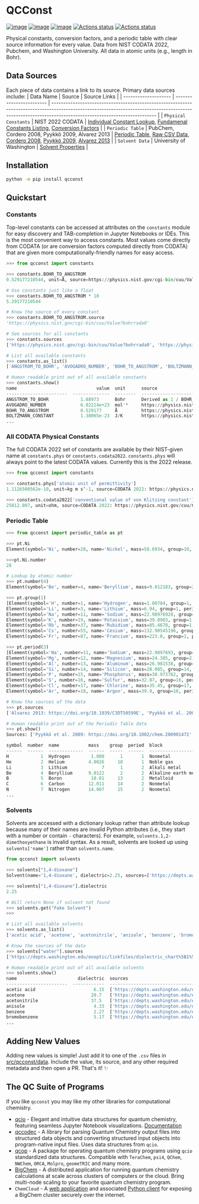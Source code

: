 # QCConst

[![image](https://img.shields.io/pypi/v/qcconst.svg)](https://pypi.python.org/pypi/qcconst)
[![image](https://img.shields.io/pypi/l/qcconst.svg)](https://pypi.python.org/pypi/qcconst)
[![image](https://img.shields.io/pypi/pyversions/qcconst.svg)](https://pypi.python.org/pypi/qcconst)
[![Actions status](https://github.com/coltonbh/qcconst/workflows/Tests/badge.svg)](https://github.com/coltonbh/qcconst/actions)
[![Actions status](https://github.com/coltonbh/qcconst/workflows/Basic%20Code%20Quality/badge.svg)](https://github.com/coltonbh/qcconst/actions)

Physical constants, conversion factors, and a periodic table with clear source information for every value. Data from NIST CODATA 2022, Pubchem, and Washington University. All data in atomic units (e.g., length in Bohr).

## Data Sources

Each piece of data contains a link to its source. Primary data sources include:
| Data Name | Source | Source Links |
| -------------------- | ------------------------ | -------------------------------------------------------------------------------------------------------------------------------------------------------------------------------------------------------- |
| `Physical Constants` | NIST 2022 CODATA | [Individual Constant Lookup](http://physics.nist.gov/constants), [Fundamenal Constants Listing](https://physics.nist.gov/cuu/Constants/Table/allascii.txt), [Conversion Factors](https://www.nist.gov/pml/special-publication-811/nist-guide-si-appendix-b-conversion-factors/nist-guide-si-appendix-b8) |
| `Periodic Table` | PubChem, Cordero 2008, Pyykkö 2009, Alvarez 2013 | [Periodic Table](https://pubchem.ncbi.nlm.nih.gov/periodic-table/), [Raw CSV Data](https://pubchem.ncbi.nlm.nih.gov/rest/pug/periodictable/CSV?response_type=save&response_basename=PubChemElements_all), [Cordero 2008](https://doi.org/10.1039/b801115j), [Pyykkö 2009](https://doi.org/10.1002/chem.200901472), [Alvarez 2013](https://doi.org/10.1039/C3DT50599E) |
| `Solvent Data` | University of Washington | [Solvent Properties](https://depts.washington.edu/eooptic/linkfiles/dielectric_chart%5B1%5D.pdf) |

## Installation

```sh
python -m pip install qcconst
```

## Quickstart

### Constants

Top-level constants can be accessed at attributes on the `constants` module for easy discovery and TAB-completion in Jupyter Notebooks or IDEs. This is the most convenient way to access constants. Most values come directly from CODATA (or are conversion factors computed directly from CODATA) that are given more computationally-friendly names for easy access.

```python
>>> from qcconst import constants

>>> constants.BOHR_TO_ANGSTROM
0.529177210544, unit=Å, source=https://physics.nist.gov/cgi-bin/cuu/Value?bohrrada0

# Use constants just like a float
>>> constants.BOHR_TO_ANGSTROM * 10
5.29177210544

# Know the source of every constant
>>> constants.BOHR_TO_ANGSTROM.source
'https://physics.nist.gov/cgi-bin/cuu/Value?bohrrada0'

# See sources for all constants
>>> constants.sources
['https://physics.nist.gov/cgi-bin/cuu/Value?bohrrada0', 'https://physics.nist.gov/cgi-bin/cuu/Value?hrj|search_for=hartree+to+joule', 'https://physics.nist.gov/cuu/Constants/Table/allascii.txt', 'https://www.nist.gov/pml/special-publication-811/nist-guide-si-appendix-b-conversion-factors/nist-guide-si-appendix-b8']

# List all available constants
>>> constants.as_list()
['ANGSTROM_TO_BOHR', 'AVOGADRO_NUMBER', 'BOHR_TO_ANGSTROM', 'BOLTZMANN_CONSTANT', 'HARTREE_TO_JOULE', 'HARTREE_TO_KCAL_PER_MOL', 'KCAL_TO_JOULE', ...]

# Human readable print out of all available constants
>>> constants.show()
name                              value  unit      source
-----------------------  --------------  --------  ---------------------------------------------------------
ANGSTROM_TO_BOHR            1.88973      Bohr      Derived as 1 / BOHR_TO_ANGSTROM
AVOGADRO_NUMBER             6.02214e+23  mol⁻¹     https://physics.nist.gov/cuu/Constants/Table/allascii.txt
BOHR_TO_ANGSTROM            0.529177     Å         https://physics.nist.gov/cgi-bin/cuu/Value?bohrrada0
BOLTZMANN_CONSTANT          1.38065e-23  J/K       https://physics.nist.gov/cuu/Constants/Table/allascii.txt
...
```

### All CODATA Physical Constants

The full CODATA 2022 set of constants are available by their NIST-given name at `constants.phys` or `constants.codata2022`. `constants.phys` will always point to the latest CODATA values. Currently this is the 2022 release.

```python
>>> from qcconst import constants

>>> constants.phys['atomic unit of permittivity']
1.1126500562e-10, unit=kg m s^-1, source=CODATA 2022: https://physics.nist.gov/cuu/Constants/Table/allascii.txt

>>> constants.codata2022['conventional value of von Klitzing constant']
25812.807, unit=ohm, source=CODATA 2022: https://physics.nist.gov/cuu/Constants/Table/allascii.txt
```

### Periodic Table

```python
>>> from qcconst import periodic_table as pt

>>> pt.Ni
Element(symbol='Ni', number=28, name='Nickel', mass=58.6934, group=10, period=4, block='d', electron_config='[Ar] 3d8 4s2')

>>>pt.Ni.number
28

# Lookup by atomic number
>>> pt.number(4)
Element(symbol='Be', number=4, name='Beryllium', mass=9.012183, group=2, period=2, block='Alkaline earth metal', electron_config='[He]2s2')

>>> pt.group(1)
[Element(symbol='H', number=1, name='Hydrogen', mass=1.00784, group=1, period=1, block='s', electron_config='1s1'),
Element(symbol='Li', number=3, name='Lithium', mass=6.94, group=1, period=2, block='s', electron_config='[He] 2s1'),
Element(symbol='Na', number=11, name='Sodium', mass=22.98976928, group=1, period=3, block='s', electron_config='[Ne] 3s1'),
Element(symbol='K', number=19, name='Potassium', mass=39.0983, group=1, period=4, block='s', electron_config='[Ar] 4s1'),
Element(symbol='Rb', number=37, name='Rubidium', mass=85.4678, group=1, period=5, block='s', electron_config='[Kr] 5s1'),
Element(symbol='Cs', number=55, name='Cesium', mass=132.90545196, group=1, period=6, block='s', electron_config='[Xe] 6s1'),
Element(symbol='Fr', number=87, name='Francium', mass=223.0, group=1, period=7, block='s', electron_config='[Rn] 7s1')]

>>> pt.period(3)
[Element(symbol='Na', number=11, name='Sodium', mass=22.9897693, group=1, period=3, block='Alkali metal', electron_config='[Ne]3s1'),
Element(symbol='Mg', number=12, name='Magnesium', mass=24.305, group=2, period=3, block='Alkaline earth metal', electron_config='[Ne]3s2'),
Element(symbol='Al', number=13, name='Aluminum', mass=26.981538, group=13, period=3, block='Post-transition metal', electron_config='[Ne]3s2 3p1'),
Element(symbol='Si', number=14, name='Silicon', mass=28.085, group=14, period=3, block='Metalloid', electron_config='[Ne]3s2 3p2'),
Element(symbol='P', number=15, name='Phosphorus', mass=30.973762, group=15, period=3, block='Nonmetal', electron_config='[Ne]3s2 3p3'),
Element(symbol='S', number=16, name='Sulfur', mass=32.07, group=16, period=3, block='Nonmetal', electron_config='[Ne]3s2 3p4'),
Element(symbol='Cl', number=17, name='Chlorine', mass=35.45, group=17, period=3, block='Halogen', electron_config='[Ne]3s2 3p5'),
Element(symbol='Ar', number=18, name='Argon', mass=39.9, group=18, period=3, block='Noble gas', electron_config='[Ne]3s2 3p6')]

# Know the sources of the data
>>> pt.sources
['Alvarez 2013: https://doi.org/10.1039/C3DT50599E', 'Pyykkö et al. 2009: https://doi.org/10.1002/chem.200901472', 'PubChem: https://pubchem.ncbi.nlm.nih.gov/periodic-table', 'Cordero et al. 2008: https://doi.org/10.1039/b801115j']

# Human readable print out of the Periodic Table data
>>> pt.show()
Sources: ['Pyykkö et al. 2009: https://doi.org/10.1002/chem.200901472', 'Cordero et al. 2008: https://doi.org/10.1039/b801115j', 'Alvarez 2013: https://doi.org/10.1039/C3DT50599E', 'PubChem: https://pubchem.ncbi.nlm.nih.gov/periodic-table']

symbol  number  name           mass    group  period  block                  electron_config                    electronegativity  atomic_radius  cov_radius  cov_radius_double  cov_radius_triple  vdw_radius
------  ------  -------------  ------  -----  ------  ---------------------  ---------------------------------  -----------------  -------------  ----------  -----------------  -----------------  ----------
H            1  Hydrogen        1.008      1       1  Nonmetal               1s1                                              2.2         2.2677     0.58582                                            2.2677
He           2  Helium         4.0026     18       1  Noble gas              1s2                                                          2.6456     0.52912                                            2.7023
Li           3  Lithium             7      1       2  Alkali metal           [He]2s1                                         0.98         3.4393      2.4188             2.3433                         4.0062
Be           4  Beryllium      9.0122      2       2  Alkaline earth metal   [He]2s2                                         1.57         2.8913      1.8141             1.7008             1.6063      3.7417
B            5  Boron           10.81     13       2  Metalloid              [He]2s2 2p1                                     2.04         3.6283      1.5874              1.474             1.3795      3.6094
C            6  Carbon         12.011     14       2  Nonmetal               [He]2s2 2p2                                     2.55         3.2125      1.4362             1.2661             1.1338      3.3448
N            7  Nitrogen       14.007     15       2  Nonmetal               [He] 2s2 2p3                                    3.04         2.9291      1.3417             1.1338             1.0205      3.1369
...
```

### Solvents

Solvents are accessed with a dictionary lookup rather than attribute lookup because many of their names are invalid Python attributes (i.e., they start with a number or contain `-` characters). For example, `solvents.1,2-dimethoxyethane` is invalid syntax. As a result, solvents are looked up using `solvents['name']` rather than `solvents.name`.

```python
from qcconst import solvents

>>> solvents["1,4-dioxane"]
Solvent(name='1,4-dioxane', dielectric=2.25, sources=['https://depts.washington.edu/eooptic/linkfiles/dielectric_chart%5B1%5D.pdf'])

>>> solvents["1,4-dioxane"].dielectric
2.25

# Will return None if solvent not found
>>> solvents.get("Fake Solvent")
>>>

# List all available solvents
>>> solvents.as_list()
['acetic acid', 'acetone', 'acetonitrile', 'anisole', 'benzene', 'bromobenzene', 'carbon disulfide', 'carbon tetrachloride', 'chlorobenzene', 'chloroform', 'cyclohexane', 'dibutyl ether', 'o-dichlorobenzene', '1,2-dichloroethane', 'dichloromethane', 'diethylamine', 'diethyl ether', '1,2-dimethoxyethane', 'n', 'n,n-dimethylformamide', 'dimethyl sulfoxide', '1,4-dioxane', 'ethanol', 'ethyl acetate', 'ethyl benzoate', 'formamide', 'hexamethylphosphoramide', 'isopropyl alcohol', 'methanol', '2-methyl-2-propanol', 'nitrobenzene', 'nitromethane', 'pyridine', 'tetrahydrofuran', 'toluene', 'trichloroethylene', 'triethylamine', 'trifluoroacetic acid', '2,2,2-trifluoroethanol', 'water', 'o-xylene', ...]

# Know the sources of the data
>>> solvents["water"].sources
['https://depts.washington.edu/eooptic/linkfiles/dielectric_chart%5B1%5D.pdf']

# Human readable print out of all available solvents
>>> solvents.show()
name                       dielectric  sources
-----------------------  ------------  ------------------------------------------------------------------------------
acetic acid                      6.15  ['https://depts.washington.edu/eooptic/linkfiles/dielectric_chart%5B1%5D.pdf']
acetone                         20.7   ['https://depts.washington.edu/eooptic/linkfiles/dielectric_chart%5B1%5D.pdf']
acetonitrile                    37.5   ['https://depts.washington.edu/eooptic/linkfiles/dielectric_chart%5B1%5D.pdf']
anisole                          4.33  ['https://depts.washington.edu/eooptic/linkfiles/dielectric_chart%5B1%5D.pdf']
benzene                          2.27  ['https://depts.washington.edu/eooptic/linkfiles/dielectric_chart%5B1%5D.pdf']
bromobenzene                     5.17  ['https://depts.washington.edu/eooptic/linkfiles/dielectric_chart%5B1%5D.pdf']
...
```

## Adding New Values

Adding new values is simple! Just add it to one of the `.csv` files in [src/qcconst/data](https://github.com/coltonbh/qcconst/tree/master/src/qcconst/data). Include the value, its source, and any other required metadata and then open a PR. That's it! ✨

## The QC Suite of Programs

If you like `qcconst` you may like my other libraries for computational chemistry.

- [qcio](https://github.com/coltonbh/qcio) - Elegant and intuitive data structures for quantum chemistry, featuring seamless Jupyter Notebook visualizations. [Documentation](https://qcio.coltonhicks.com)
- [qccodec](https://github.com/coltonbh/qccodec) - A library for parsing Quantum Chemistry output files into structured data objects and converting structured input objects into program-native input files. Uses data structures from `qcio`.
- [qcop](https://github.com/coltonbh/qcop) - A package for operating quantum chemistry programs using `qcio` standardized data structures. Compatible with `TeraChem`, `psi4`, `QChem`, `NWChem`, `ORCA`, `Molpro`, `geomeTRIC` and many more.
- [BigChem](https://github.com/mtzgroup/bigchem) - A distributed application for running quantum chemistry calculations at scale across clusters of computers or the cloud. Bring multi-node scaling to your favorite quantum chemistry program.
- `ChemCloud` - A [web application](https://github.com/mtzgroup/chemcloud-server) and associated [Python client](https://github.com/mtzgroup/chemcloud-client) for exposing a BigChem cluster securely over the internet.
